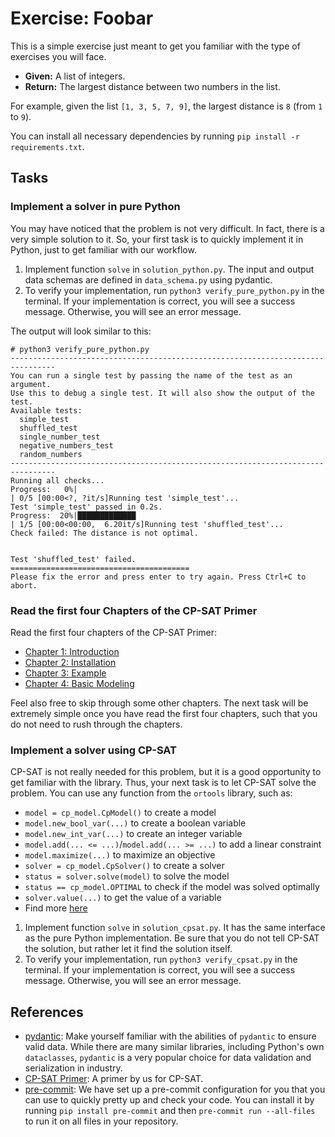 # Exercise: Foobar

This is a simple exercise just meant to get you familiar with the type of
exercises you will face.

- **Given:** A list of integers.
- **Return:** The largest distance between two numbers in the list.

For example, given the list `[1, 3, 5, 7, 9]`, the largest distance is `8` (from
`1` to `9`).

You can install all necessary dependencies by running
`pip install -r requirements.txt`.


## Tasks

### Implement a solver in pure Python

You may have noticed that the problem is not very difficult. In fact, there is a
very simple solution to it. So, your first task is to quickly implement it in
Python, just to get familiar with our workflow.

1. Implement function `solve` in `solution_python.py`. The input and output data
   schemas are defined in `data_schema.py` using pydantic.
2. To verify your implementation, run `python3 verify_pure_python.py` in the
   terminal. If your implementation is correct, you will see a success message.
   Otherwise, you will see an error message.

The output will look similar to this:

```plaintext
# python3 verify_pure_python.py
--------------------------------------------------------------------------------
You can run a single test by passing the name of the test as an argument.
Use this to debug a single test. It will also show the output of the test.
Available tests:
  simple_test
  shuffled_test
  single_number_test
  negative_numbers_test
  random_numbers
--------------------------------------------------------------------------------
Running all checks...
Progress:   0%|                                                                         | 0/5 [00:00<?, ?it/s]Running test 'simple_test'...
Test 'simple_test' passed in 0.2s.
Progress:  20%|█████████████                                                    | 1/5 [00:00<00:00,  6.20it/s]Running test 'shuffled_test'...
Check failed: The distance is not optimal.


Test 'shuffled_test' failed.
========================================
Please fix the error and press enter to try again. Press Ctrl+C to abort.
```

### Read the first four Chapters of the CP-SAT Primer

Read the first four chapters of the CP-SAT Primer:

- [Chapter 1: Introduction](https://d-krupke.github.io/cpsat-primer/01_intro.html)
- [Chapter 2: Installation](https://d-krupke.github.io/cpsat-primer/01_installation.html)
- [Chapter 3: Example](https://d-krupke.github.io/cpsat-primer/02_example.html)
- [Chapter 4: Basic Modeling](https://d-krupke.github.io/cpsat-primer/04_modelling.html)

Feel also free to skip through some other chapters. The next task will be
extremely simple once you have read the first four chapters, such that you do not
need to rush through the chapters.

### Implement a solver using CP-SAT

CP-SAT is not really needed for this problem, but it is a good opportunity to
get familiar with the library. Thus, your next task is to let CP-SAT solve the
problem. You can use any function from the `ortools` library, such as:

- `model = cp_model.CpModel()` to create a model
- `model.new_bool_var(...)` to create a boolean variable
- `model.new_int_var(...)` to create an integer variable
- `model.add(... <= ...)`/`model.add(... >= ...)` to add a linear constraint
- `model.maximize(...)` to maximize an objective
- `solver = cp_model.CpSolver()` to create a solver
- `status = solver.solve(model)` to solve the model
- `status == cp_model.OPTIMAL` to check if the model was solved optimally
- `solver.value(...)` to get the value of a variable
- Find more [here](https://d-krupke.github.io/cpsat-primer/04_modelling.html)


1. Implement function `solve` in `solution_cpsat.py`. It has the same interface
   as the pure Python implementation. Be sure that you do not tell CP-SAT the
   solution, but rather let it find the solution itself.
2. To verify your implementation, run `python3 verify_cpsat.py` in the terminal.
   If your implementation is correct, you will see a success message. Otherwise,
   you will see an error message.

## References

- [pydantic](https://docs.pydantic.dev/latest/): Make yourself familiar with the
  abilities of `pydantic` to ensure valid data. While there are many similar
  libraries, including Python's own `dataclasses`, `pydantic` is a very popular
  choice for data validation and serialization in industry.
- [CP-SAT Primer](https://github.com/d-krupke/cpsat-primer): A primer by us for
  CP-SAT.
- [pre-commit](https://pre-commit.com/): We have set up a pre-commit
  configuration for you that you can use to quickly pretty up and check your
  code. You can install it by running `pip install pre-commit` and then
  `pre-commit run --all-files` to run it on all files in your repository.
